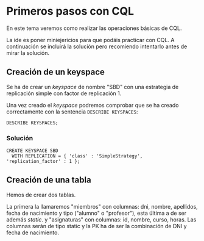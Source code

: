 # Primeros pasos con CQL

En este tema veremos como realizar las operaciones básicas de CQL.

La ide es poner miniejericios para que podáis practicar con CQL. A continuación se incluirá la solución pero recomiendo intentarlo antes de mirar la solución.

## Creación de un keyspace

Se ha de crear un *keyspace* de nombre "SBD" con una estrategia de replicación simple con factor de replicación 1.

Una vez creado el *keyspace* podremos comprobar que se ha creado correctamente con la sentencia `DESCRIBE KEYSPACES`:

```cql
DESCRIBE KEYSPACES;
```

### Solución

```cql
CREATE KEYSPACE SBD
  WITH REPLICATION = { 'class' : 'SimpleStrategy', 'replication_factor' : 1 };
```

## Creación de una tabla

Hemos de crear dos tablas.

La primera la llamaremos "miembros" con columnas: dni, nombre, apellidos, fecha de nacimiento y tipo ("alumno" o "profesor"), esta última a de ser además *static*. y "asignaturas" con columnas: id, nombre, curso, horas. Las columnas serán de tipo static y la PK ha de ser la combinación de DNI y fecha de nacimiento.
